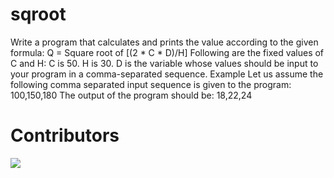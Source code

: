 # sqroot
Write a program that calculates and prints the value according to the given formula:
Q = Square root of [(2 * C * D)/H]
Following are the fixed values of C and H:
C is 50. H is 30.
D is the variable whose values should be input to your program in a comma-separated sequence.
Example
Let us assume the following comma separated input sequence is given to the program:
100,150,180
The output of the program should be:
18,22,24

# Contributors

<a href="https://github.com/AADI-1331/sqroot/graphs/contributors">
  <img src="https://contrib.rocks/image?repo=AADI-1331/sqroot" />
</a>

